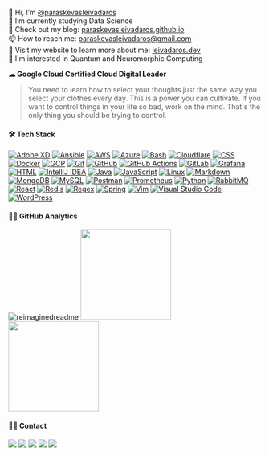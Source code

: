 👋 Hi, I’m [@paraskevasleivadaros](https://github.com/paraskevasleivadaros)<br>
🌱 I’m currently studying Data Science<br>
📝 Check out my blog: [paraskevasleivadaros.github.io](https://paraskevasleivadaros.github.io)<br>
📫 How to reach me: [paraskevasleivadaros@gmail.com](mailto:paraskevasleivadaros@gmail.com)<br>
💼 Visit my website to learn more about me: [leivadaros.dev](https://leivadaros.dev)<br>
🧠 I'm interested in Quantum and Neuromorphic Computing

**☁ Google Cloud Certified Cloud Digital Leader**

> You need to learn how to select your thoughts just the same way you select your clothes every day. This is a power you can cultivate. If you want to control things in your life so bad, work on the mind. That's the only thing you should be trying to control.

#### 🛠️ Tech Stack
[![Adobe XD](https://skillicons.dev/icons?i=xd)](https://adobe.com/products/xd.html)
[![Ansible](https://skillicons.dev/icons?i=ansible)](https://ansible.com)
[![AWS](https://skillicons.dev/icons?i=aws)](https://aws.amazon.com)
[![Azure](https://skillicons.dev/icons?i=azure)](https://azure.microsoft.com)
[![Bash](https://skillicons.dev/icons?i=bash)](https://gnu.org/software/bash)
[![Cloudflare](https://skillicons.dev/icons?i=cloudflare)](https://cloudflare.com)
[![CSS](https://skillicons.dev/icons?i=css)](https://developer.mozilla.org/en-US/docs/Web/CSS)
[![Docker](https://skillicons.dev/icons?i=docker)](https://docker.com)
[![GCP](https://skillicons.dev/icons?i=gcp)](https://cloud.google.com)
[![Git](https://skillicons.dev/icons?i=git)](https://git-scm.com)
[![GitHub](https://skillicons.dev/icons?i=github)](https://github.com)
[![GitHub Actions](https://skillicons.dev/icons?i=githubactions)](https://github.com/features/actions)
[![GitLab](https://skillicons.dev/icons?i=gitlab)](https://about.gitlab.com)
[![Grafana](https://skillicons.dev/icons?i=grafana)](https://grafana.com)
[![HTML](https://skillicons.dev/icons?i=html)](https://developer.mozilla.org/en-US/docs/Web/HTML)
[![IntelliJ IDEA](https://skillicons.dev/icons?i=idea)](https://jetbrains.com/idea)
[![Java](https://skillicons.dev/icons?i=java)](https://oracle.com/java)
[![JavaScript](https://skillicons.dev/icons?i=js)](https://developer.mozilla.org/en-US/docs/Web/JavaScript)
[![Linux](https://skillicons.dev/icons?i=linux)](https://linux.org)
[![Markdown](https://skillicons.dev/icons?i=md)](https://daringfireball.net/projects/markdown)
[![MongoDB](https://skillicons.dev/icons?i=mongodb)](https://mongodb.com)
[![MySQL](https://skillicons.dev/icons?i=mysql)](https://mysql.com)
[![Postman](https://skillicons.dev/icons?i=postman)](https://postman.com)
[![Prometheus](https://skillicons.dev/icons?i=prometheus)](https://prometheus.io)
[![Python](https://skillicons.dev/icons?i=py)](https://python.org)
[![RabbitMQ](https://skillicons.dev/icons?i=rabbitmq)](https://rabbitmq.com)
[![React](https://skillicons.dev/icons?i=react)](https://react.dev)
[![Redis](https://skillicons.dev/icons?i=redis)](https://redis.io)
[![Regex](https://skillicons.dev/icons?i=regex)](https://regular-expressions.info)
[![Spring](https://skillicons.dev/icons?i=spring)](https://spring.io)
[![Vim](https://skillicons.dev/icons?i=vim)](https://vim.org)
[![Visual Studio Code](https://skillicons.dev/icons?i=vscode)](https://code.visualstudio.com)
[![WordPress](https://skillicons.dev/icons?i=wordpress)](https://wordpress.org)

#### 👨‍💻 GitHub Analytics
<img src="https://myreadme.vercel.app/api/embed/paraskevasleivadaros?panels=userstatistics,toprepositories,toplanguages,commitgraph" alt="reimaginedreadme"/>
<a href="https://github.com/anuraghazra/github-readme-stats">
  <img height="180em" src="https://github-readme-stats-eight-theta.vercel.app/api?username=paraskevasleivadaros&show_icons=true&theme=dark&include_all_commits=true&count_private=true"/>
  <img height="180em" src="https://github-readme-stats-eight-theta.vercel.app/api/top-langs/?username=paraskevasleivadaros&layout=compact&langs_count=8&theme=dark"/>
</a>

#### 🤝🏻 Contact
<a href="https://leivadaros.dev"><img src="https://img.shields.io/badge/-leivadaros.dev-0078D4?style=flat&logo=icloud&logoColor=white"/></a>
<a href="https://twitter.com/parasleivadaros"><img src="https://img.shields.io/badge/-@parasleivadaros-1877F2?style=flat&logo=Twitter&logoColor=white"/></a>
<a href="https://linkedin.com/in/paraskevasleivadaros"><img src="https://img.shields.io/badge/-paraskevasleivadaros-0077B5?style=flat&logo=Linkedin&logoColor=white"/></a>
<a href="https://youtube.com/@paraskevasleivadaros"><img src="https://img.shields.io/badge/-@paraskevasLeivadaros-FF0000?style=flat&logo=YouTube&logoColor=white"/></a>
<a href="mailto:paraskevasleivadaros@gmail.com"><img src="https://img.shields.io/badge/-paraskevasleivadaros@gmail.com-D14836?style=flat&logo=Gmail&logoColor=white"/></a>
